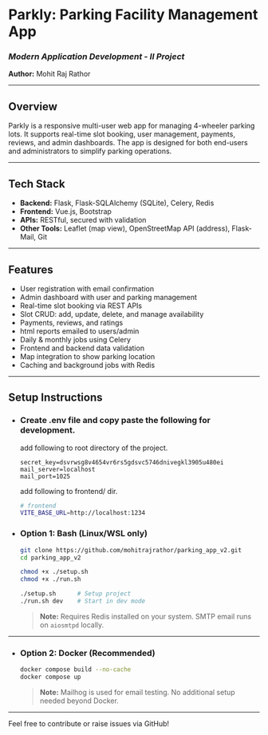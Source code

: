 # Parkly: Parking Facility Management App

### *Modern Application Development - II Project*

**Author:** Mohit Raj Rathor

---

## Overview

Parkly is a responsive multi-user web app for managing 4-wheeler parking lots. It supports real-time slot booking, user management, payments, reviews, and admin dashboards. The app is designed for both end-users and administrators to simplify parking operations.

---

## Tech Stack

* **Backend:** Flask, Flask-SQLAlchemy (SQLite), Celery, Redis
* **Frontend:** Vue.js, Bootstrap
* **APIs:** RESTful, secured with validation
* **Other Tools:** Leaflet (map view), OpenStreetMap API (address), Flask-Mail, Git

---

## Features

* User registration with email confirmation
* Admin dashboard with user and parking management
* Real-time slot booking via REST APIs
* Slot CRUD: add, update, delete, and manage availability
* Payments, reviews, and ratings
* html reports emailed to users/admin
* Daily & monthly jobs using Celery
* Frontend and backend data validation
* Map integration to show parking location
* Caching and background jobs with Redis


---

## Setup Instructions
+ ### Create .env file and copy paste the following for development.
    add following to root directory of the project.
    ```env
    secret_key=dsvrwsg8v4654vr6rs5gdsvc5746dnivegkl3905u480ei
    mail_server=localhost
    mail_port=1025
    ```

    add following to frontend/ dir.
    ```bash
    # frontend
    VITE_BASE_URL=http://localhost:1234
    ```



+ ### Option 1: Bash (Linux/WSL only)

    ```bash
    git clone https://github.com/mohitrajrathor/parking_app_v2.git  
    cd parking_app_v2  

    chmod +x ./setup.sh  
    chmod +x ./run.sh  

    ./setup.sh      # Setup project  
    ./run.sh dev    # Start in dev mode  
    ```

    > **Note:** Requires Redis installed on your system.
    > SMTP email runs on `aiosmtpd` locally.

---

+ ### Option 2: Docker (Recommended)

    ```bash
    docker compose build --no-cache  
    docker compose up  
    ```

    > **Note:** Mailhog is used for email testing. No additional setup needed beyond Docker.

---
Feel free to contribute or raise issues via GitHub!